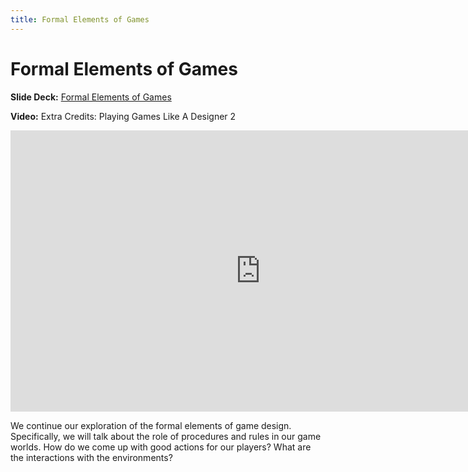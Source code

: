 ```yaml
---
title: Formal Elements of Games
---
```


# Formal Elements of Games

__Slide Deck:__ [Formal Elements of Games](https://docs.google.com/presentation/d/1ySfa_uAPbMEqgJBnRMAhn-t8Vb7qd9I8jT6gCsHsxk4/edit?usp=sharing)

__Video:__ Extra Credits: Playing Games Like A Designer 2

<iframe width="800" height="450" src="https://www.youtube.com/embed/6op8eV5OBwE" title="YouTube video player" frameborder="0" allow="accelerometer; autoplay; clipboard-write; encrypted-media; gyroscope; picture-in-picture" allowfullscreen></iframe>

We continue our exploration of the formal elements of game design. Specifically, we will talk about the role of procedures and rules in our game worlds. How do we come up with good actions for our players? What are the interactions with the environments?
